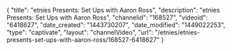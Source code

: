 {
    "title": "etnies Presents: Set Ups with Aaron Ross",
    "description": "etnies Presents: Set Ups with Aaron Ross",
    "channelid": "168527",
    "videoid": "6418627",
    "date_created": "1443730207",
    "date_modified": "1449022253",
    "type": "captivate",
    "layout": "channelVideo",
    "url": "\/etnies\/etnies-presents-set-ups-with-aaron-ross\/168527-6418627"
}